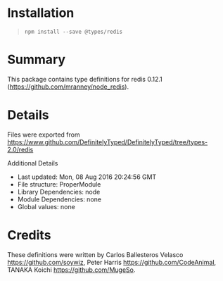 # Installation
> `npm install --save @types/redis`

# Summary
This package contains type definitions for redis 0.12.1 (https://github.com/mranney/node_redis).

# Details
Files were exported from https://www.github.com/DefinitelyTyped/DefinitelyTyped/tree/types-2.0/redis

Additional Details
 * Last updated: Mon, 08 Aug 2016 20:24:56 GMT
 * File structure: ProperModule
 * Library Dependencies: node
 * Module Dependencies: none
 * Global values: none

# Credits
These definitions were written by Carlos Ballesteros Velasco <https://github.com/soywiz>, Peter Harris <https://github.com/CodeAnimal>, TANAKA Koichi <https://github.com/MugeSo>.
